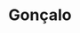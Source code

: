 ---
title: Gonçalo
slug: kindthief
icon: 
description: Gonçalo personal website
offline: false
handshake: true
url: http://kind.thief/
docs: 
repo: 
owner: https://twitter.com/GNSPS
priority: 8.5
---